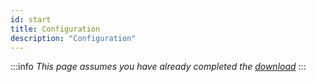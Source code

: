 ```yaml
---
id: start
title: Configuration
description: "Configuration"
---
```


:::info
_This page assumes you have already completed the [download](/docs/setup/prerequisites)_
:::

